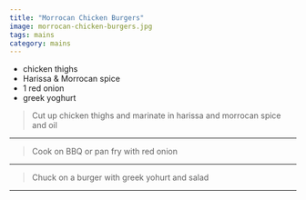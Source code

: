 ```yaml
---
title: "Morrocan Chicken Burgers"
image: morrocan-chicken-burgers.jpg
tags: mains
category: mains
---
```


* chicken thighs
* Harissa & Morrocan spice
* 1 red onion
* greek yoghurt

> Cut up chicken thighs and marinate in harissa and morrocan spice and oil

---

> Cook on BBQ or pan fry with red onion

---

> Chuck on a burger with greek yohurt and salad

---

